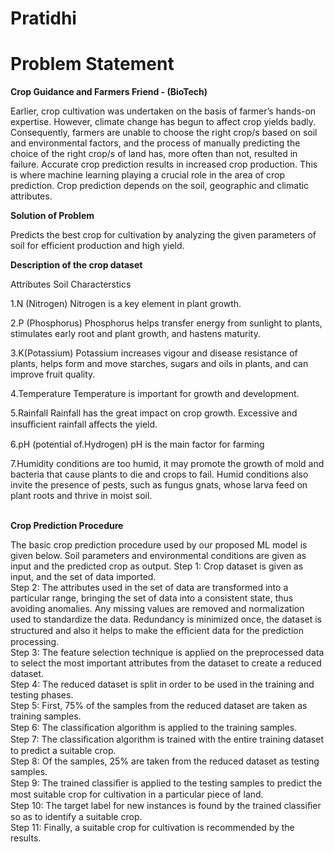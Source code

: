 # Pratidhi

# Problem Statement
**Crop Guidance and Farmers Friend - (BioTech)**

Earlier, crop cultivation was undertaken on the basis of farmer’s hands-on expertise.  However,  climate  change  has begun to affect crop yields badly. Consequently, farmers are unable to choose  the right  crop/s  based  on  soil  and  environmental  factors,  and  the process of manually predicting the choice of the right crop/s of land has, more often than not, resulted in failure.  Accurate crop prediction  results  in  increased  crop  production.  This  is  where machine learning playing a crucial role in the area of crop prediction. Crop prediction depends on the soil, geographic  and climatic attributes.

**Solution of Problem**

Predicts the best crop for cultivation by analyzing the given parameters of soil for efficient production and high yield.

**Description  of the  crop dataset**

Attributes						Soil Characterstics

1.N (Nitrogen)	Nitrogen is  a key  element in  plant growth. <br/>

2.P (Phosphorus) Phosphorus helps  transfer energy from sunlight  to plants, stimulates  early root and  plant growth, and  hastens maturity. <br/>

3.K(Potassium) Potassium increases vigour and disease resistance of plants, helps form and move starches, 
										sugars and  oils in  plants, and  can improve fruit  quality. <br/>

4.Temperature	Temperature is  important for  growth and  development. <br/>

5.Rainfall	Rainfall has the great impact on crop growth.  Excessive and insuﬃcient rainfall aﬀects the yield. <br/>

6.pH (potential of.Hydrogen)  pH is  the main  factor for  farming <br/>

7.Humidity 	 conditions are too humid, it may promote the growth of mold and bacteria that cause plants to die and crops to fail. 
Humid conditions also invite the presence of pests, such as fungus gnats, whose larva feed on plant roots and thrive in moist soil. <br/>
<br/>
                      

**Crop Prediction Procedure**

The basic crop prediction procedure used by our proposed ML model is given below. Soil parameters and environmental 
conditions are given as input and the predicted crop as output.
Step 1: Crop dataset is given as input, and the set of data imported. <br/>
Step 2:  The attributes used in the set of data  are transformed into  a particular range, 
bringing  the  set of data  into  a consistent  state,  thus avoiding anomalies.  Any  missing 
values  are  removed  and  normalization  used  to  standardize  the  data.  Redundancy  is 
minimized  once,  the  dataset  is structured  and  also  it  helps to  make  the eﬃcient  data 
for the prediction processing. <br/>
Step 3: The feature selection technique is applied on the preprocessed data to select the 
most important attributes from the dataset  to create a reduced dataset. <br/>
Step  4:  The reduced  dataset  is split  in  order to  be  used in  the  training and  testing 
phases. <br/>
Step  5:  First,  75%  of  the  samples  from  the  reduced  dataset  are  taken  as  training 
samples. <br/>
Step 6: The classiﬁcation algorithm is applied to the training samples. <br/>
Step 7: The classiﬁcation algorithm is trained with the entire training dataset to predict 
a suitable crop. <br/>
Step 8: Of the samples, 25% are taken from the reduced dataset as testing samples. <br/>
Step  9: The  trained  classiﬁer  is  applied  to  the testing  samples  to  predict  the  most 
suitable crop for cultivation in a particular piece of land. <br/>
Step 10: The target label for  new  instances  is  found  by  the trained classiﬁer so as to 
identify a suitable crop. <br/>
Step 11: Finally, a suitable crop  for cultivation is recommended by the results. <br/>

